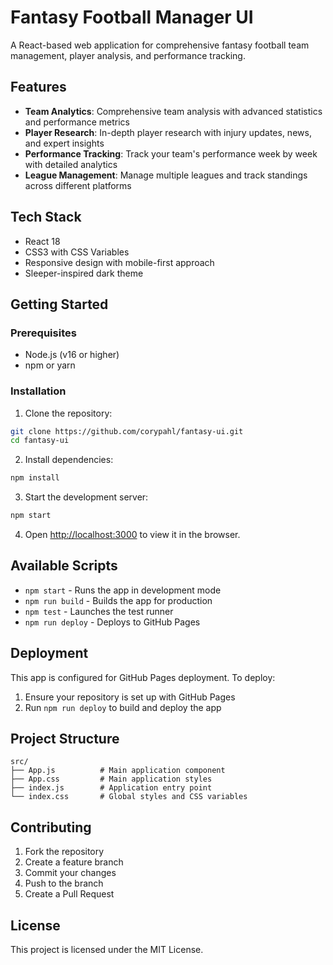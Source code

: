 # Fantasy Football Manager UI

A React-based web application for comprehensive fantasy football team management, player analysis, and performance tracking.

## Features

- **Team Analytics**: Comprehensive team analysis with advanced statistics and performance metrics
- **Player Research**: In-depth player research with injury updates, news, and expert insights
- **Performance Tracking**: Track your team's performance week by week with detailed analytics
- **League Management**: Manage multiple leagues and track standings across different platforms

## Tech Stack

- React 18
- CSS3 with CSS Variables
- Responsive design with mobile-first approach
- Sleeper-inspired dark theme

## Getting Started

### Prerequisites

- Node.js (v16 or higher)
- npm or yarn

### Installation

1. Clone the repository:
```bash
git clone https://github.com/corypahl/fantasy-ui.git
cd fantasy-ui
```

2. Install dependencies:
```bash
npm install
```

3. Start the development server:
```bash
npm start
```

4. Open [http://localhost:3000](http://localhost:3000) to view it in the browser.

## Available Scripts

- `npm start` - Runs the app in development mode
- `npm run build` - Builds the app for production
- `npm test` - Launches the test runner
- `npm run deploy` - Deploys to GitHub Pages

## Deployment

This app is configured for GitHub Pages deployment. To deploy:

1. Ensure your repository is set up with GitHub Pages
2. Run `npm run deploy` to build and deploy the app

## Project Structure

```
src/
├── App.js          # Main application component
├── App.css         # Main application styles
├── index.js        # Application entry point
└── index.css       # Global styles and CSS variables
```

## Contributing

1. Fork the repository
2. Create a feature branch
3. Commit your changes
4. Push to the branch
5. Create a Pull Request

## License

This project is licensed under the MIT License.
